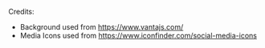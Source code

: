 Credits:
- Background used from https://www.vantajs.com/
- Media Icons used from https://www.iconfinder.com/social-media-icons
